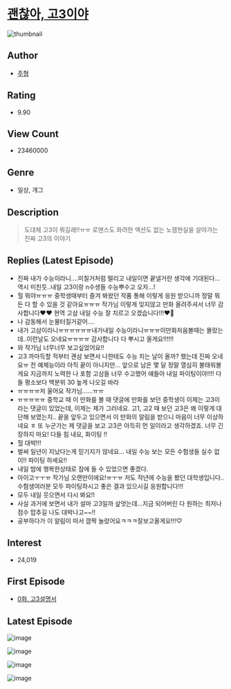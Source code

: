 # [괜찮아, 고3이야](https://comic.naver.com/bestChallenge/list?titleId=643799)
![thumbnail](https://image-comic.pstatic.net/user_contents_data/challenge_comic/2023/05/08/284293/upload_3919367773412864611_480x623.jpeg)

## Author
- [주형](https://comic.naver.com/artistTitle?id=284293)

## Rating
- 9.90

## View Count
- 23460000

## Genre
- 일상, 개그

## Description
> 도대체 고3이 뭐길래!!ㅠㅠ 로맨스도 화려한 액션도 없는 노잼현실을 살아가는 진짜 고3의 이야기

## Replies (Latest Episode)
- 진짜 내가 수능이라니....미칠거처럼 떨리고 내일이면 끝낼거란 생각에 기대된다...역시 미친듯..내일 고3이랑 n수생들 수능뿌수고 오자...!
- 헐 뭐야ㅠㅠㅠ 중학생때부터 즐겨 봐왔던 작품 통해 이렇게 응원 받으니까 정말 뭐든 다 할 수 있을 것 같아요ㅠㅠㅠ 작가님 이렇게 잊지않고 만화 올려주셔서 너무 감사합니다❤️❤️ 현역 고삼 내일 수능 잘 치르고 오겠습니다!!!❤️‍🔥
- 나 감동해서 눈물터질거같어....
- 내가 고삼이라니ㅠㅠㅠㅠㅠㅠ내가내일 수능이라니ㅠㅠㅠ이만화처음볼때는 몰랐는데..이런날도 오네요ㅠㅠㅠㅠ 감사합니다 다 뿌시고 올게요!!!!!!
- 와 작가님 너무너무 보고싶었어요!!
- 고3 까마득할 적부터 괜삼 보면서 나한테도 수능 치는 날이 올까? 했는데 진짜 오네요ㅠ 전 예체능이라 아직 끝이 아니지만... 앞으로 남은 몇 달 정말 열심히 불태워볼게요 지금까지 노력한 나 포함 고삼들 너무 수고했어 얘들아 내일 파이팅이야!!!! 다들 평소보다 백분위 30 높게 나오길 바라
- ㅠㅠㅠㅠ저 울어요 작가님......ㅠㅠ
- ㅠㅠㅠㅠㅠ 중학교 때 이 만화를 볼 때 댓글에 만화를 보던 중학생이 이제는 고3이라는 댓글이 있었는데, 이제는 제가 그러네요. 고1, 고2 때 보던 고3은 왜 이렇게 대단해 보였는지.. 끝을 앞두고 있으면서 이 만화의 알림을 받으니 마음이 너무 이상하네요 ㅎ 또 누군가는 제 댓글을 보고 고3은 아득히 먼 일이라고 생각하겠죠. 너무 긴장하지 마요! 다들 힘 내요, 화이팅 !!
- 헐 대박!!!
- 벌써 일년이 지났다는게 믿기지가 않네요... 내일 수능 보는 모든 수험생들 실수 없이!! 파이팅 하세요!!
- 내일 밤에 행복한상태로 잠에 들 수 있었으면 좋겠다.
- 아이고ㅜㅜㅠ 작가님 오랜만이에요!ㅠㅜㅠ 저도 작년에 수능을 봤던 대학생입니다.. 수험생여러분 모두 파이팅하시고 좋은 결과 있으시길 응원합니다!!!
- 모두 내일 웃으면서 다시 봐요!!
- 사실 과거에 보면서 내가 설마 고3일까 샆엇는데...지금 되어버린 다 원하는 최저나 점수 맙추길 나도 대박나고~~!!
- 공부하다가 이 알림이 떠서 깜짝 놀랐어요ㅋㅋㅋ잘보고올게요!!!♡

## Interest
- 24,019

## First Episode
- [0화. 고3설명서](https://comic.naver.com/bestChallenge/detail?titleId=643799&no=1)

## Latest Episode
![image](https://image-comic.pstatic.net/user_contents_data/challenge_comic/2022/11/16/284293/upload_7016952577895182393.jpeg)

![image](https://image-comic.pstatic.net/user_contents_data/challenge_comic/2022/11/16/284293/upload_4121464581092696371.jpeg)

![image](https://image-comic.pstatic.net/user_contents_data/challenge_comic/2022/11/16/284293/upload_3833746565279922277.jpeg)

![image](https://image-comic.pstatic.net/user_contents_data/challenge_comic/2022/11/16/284293/upload_7005125144200425830.jpeg)
